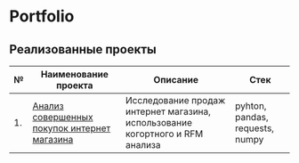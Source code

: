 # Portfolio

## Реализованные проекты

| № | Наименование проекта | Описание | Стек | 
| --- | --- | --- | --- |
| 1. | [Анализ совершенных покупок интернет магазина](https://github.com/niyaz-sarimov/Portfolio/tree/main/Анализ%20совершенных%20покупок%20интернет%20магазина) | Исследование продаж интернет магазина, использование когортного и RFM анализа| pyhton, pandas, requests, numpy

